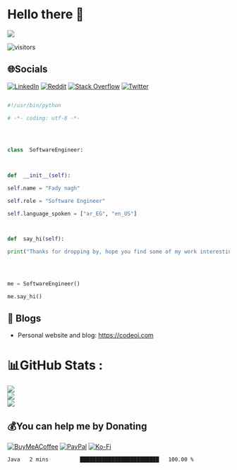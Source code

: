# Hello there 👋

  ![](https://github.com/fady0/fady0/blob/main/readme_header.jpg)

![visitors](https://visitor-badge.laobi.icu/badge?page_id=fady0.fady0)

## 🌐Socials
[![LinkedIn](https://img.shields.io/badge/LinkedIn-%230077B5.svg?logo=linkedin&logoColor=white)](https://linkedin.com/in/fady0) [![Reddit](https://img.shields.io/badge/Reddit-%23FF4500.svg?logo=Reddit&logoColor=white)](https://reddit.com/user/fady000) [![Stack Overflow](https://img.shields.io/badge/-Stackoverflow-FE7A16?logo=stack-overflow&logoColor=white)](https://stackoverflow.com/users/14895864) [![Twitter](https://img.shields.io/badge/Twitter-%231DA1F2.svg?logo=Twitter&logoColor=white)](https://twitter.com/fadynagh0)
  
  

```python

#!/usr/bin/python

# -*- coding: utf-8 -*-

  
  

class  SoftwareEngineer:

  

def  __init__(self):

self.name = "Fady nagh"

self.role = "Software Engineer"

self.language_spoken = ["ar_EG", "en_US"]

  

def  say_hi(self):

print("Thanks for dropping by, hope you find some of my work interesting.")

  
  

me = SoftwareEngineer()

me.say_hi()

```

  

## 📝 Blogs
  
- Personal website and blog: https://codeoi.com

# 📊GitHub Stats :
![](https://github-readme-stats.vercel.app/api?username=fady0&theme=dracula&hide_border=true&include_all_commits=true&count_private=false)<br/>
![](https://github-readme-streak-stats.herokuapp.com/?user=fady0&theme=dracula&hide_border=true)<br/>
![](https://github-readme-stats.vercel.app/api/top-langs/?username=fady0&theme=dracula&hide_border=true&include_all_commits=true&count_private=false&layout=compact)
 
  

 ## 💰You can help me by Donating
  [![BuyMeACoffee](https://img.shields.io/badge/Buy%20Me%20a%20Coffee-ffdd00?style=for-the-badge&logo=buy-me-a-coffee&logoColor=black)](https://buymeacoffee.com/fady0) [![PayPal](https://img.shields.io/badge/PayPal-00457C?style=for-the-badge&logo=paypal&logoColor=white)](https://paypal.me/fadyfaraday) [![Ko-Fi](https://img.shields.io/badge/Ko--fi-F16061?style=for-the-badge&logo=ko-fi&logoColor=white)](https://ko-fi.com/fady0) 

<!--START_SECTION:waka-->

```text
Java   2 mins          █████████████████████████   100.00 %
```

<!--END_SECTION:waka-->
